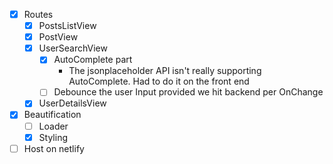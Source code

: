 - [x] Routes
  - [x] PostsListView
  - [x] PostView
  - [x] UserSearchView
    - [x] AutoComplete part
      - The jsonplaceholder API isn't really supporting AutoComplete. Had to do it on the front end
    - [ ] Debounce the user Input provided we hit backend per OnChange
  - [x] UserDetailsView
- [x] Beautification
  - [ ] Loader
  - [x] Styling
- [ ] Host on netlify
